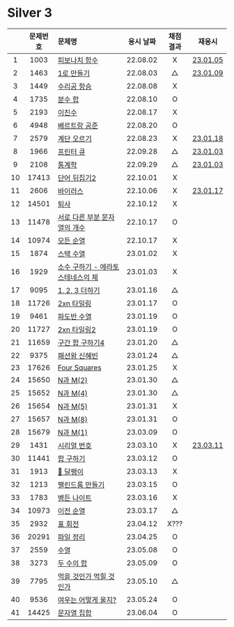 # Silver 3

|     | 문제번호 | 문제명                                         | 응시 날짜 | 채점 결과 | 재응시                       |
| :-: | :------: | :--------------------------------------------- | :-------: | :-------: | ---------------------------- |
|  1  |   1003   | [피보나치 함수](./1003.js)                     | 22.08.02  |     X     | [23.01.05](./replay/1003.js) |
|  2  |   1463   | [1로 만들기](./1463.js)                        | 22.08.03  |     △     | [23.01.09](./replay/1463.js) |
|  3  |   1449   | [수리공 항승](./1449.js)                       | 22.08.08  |     X     |
|  4  |   1735   | [분수 합](./1735.js)                           | 22.08.10  |     O     |
|  5  |   2193   | [이친수](./2193.js)                            | 22.08.17  |     X     |
|  6  |   4948   | [베르트랑 공준](./4948.js)                     | 22.08.20  |     O     |
|  7  |   2579   | [계단 오르기](./2579.js)                       | 22.08.23  |     X     | [23.01.18](./replay/2579.js) |
|  8  |   1966   | [프린터 큐](./1966.js)                         | 22.09.28  |     △     | [23.01.03](./replay/1966.js) |
|  9  |   2108   | [통계학](./2108.js)                            | 22.09.29  |     △     | [23.01.03](./replay/2108.js) |
| 10  |  17413   | [단어 뒤집기2](./17413.js)                     | 22.10.01  |     X     |
| 11  |   2606   | [바이러스](./2606.js)                          | 22.10.06  |     X     | [23.01.17](./replay/2606.js) |
| 12  |  14501   | [퇴사](./14501.js)                             | 22.10.12  |     X     |
| 13  |  11478   | [서로 다른 부분 문자열의 개수](./11478.js)     | 22.10.17  |     O     |
| 14  |  10974   | [모든 순열](./10974.js)                        | 22.10.17  |     X     |
| 15  |   1874   | [스택 수열](./1874.js)                         | 23.01.02  |     X     |
| 16  |   1929   | [소수 구하기 - 에라토스테네스의 체](./1929.js) | 23.01.03  |     X     |
| 17  |   9095   | [1, 2, 3 더하기](./9095.js)                    | 23.01.16  |     △     |
| 18  |  11726   | [2xn 타일링](./11726.js)                       | 23.01.17  |     O     |
| 19  |   9461   | [파도반 수열](./9461.js)                       | 23.01.19  |     O     |
| 20  |  11727   | [2xn 타일링2](./11727.js)                      | 23.01.19  |     O     |
| 21  |  11659   | [구간 합 구하기4](./11659.js)                  | 23.01.20  |     △     |
| 22  |   9375   | [패션왕 신혜빈](./9375.js)                     | 23.01.24  |     △     |
| 23  |  17626   | [Four Squares](./17626.js)                     | 23.01.25  |     X     |
| 24  |  15650   | [N과 M(2)](./15650.js)                         | 23.01.30  |     △     |
| 25  |  15652   | [N과 M(4)](./15652.js)                         | 23.01.30  |     △     |
| 26  |  15654   | [N과 M(5)](./15654.js)                         | 23.01.31  |     X     |
| 27  |  15657   | [N과 M(8)](./15657.js)                         | 23.01.31  |     O     |
| 28  |  15679   | [N과 M(1)](./15679.js)                         | 23.03.09  |     O     |
| 29  |   1431   | [시리얼 번호](./1431.js)                       | 23.03.10  |     X     | [23.03.11](./replay/1431.js) |
| 30  |  11441   | [합 구하기](./11441.js)                        | 23.03.12  |     O     |
| 31  |   1913   | [🚨 달팽이](./1913.js)                         | 23.03.13  |     X     |
| 32  |   1213   | [팰린드롬 만들기](./1213.js)                   | 23.03.15  |     O     |
| 33  |   1783   | [병든 나이트](./1783.js)                       | 23.03.16  |     X     |
| 34  |  10973   | [이전 순열](./10973.js)                        | 23.03.17  |     △     |
| 35  |   2932   | [표 회전](./2932.js)                           | 23.04.12  |   X???    |
| 36  |  20291   | [파일 정리](./20291.js)                        | 23.04.25  |     O     |
| 37  |   2559   | [수열](./2559.js)                              | 23.05.08  |     O     |
| 38  |   3273   | [두 수의 합](./3273.js)                        | 23.05.09  |     O     |
| 39  |   7795   | [먹을 것인가 먹힐 것인가](./7795.js)           | 23.05.10  |     △     |
| 40  |   9536   | [여우는 어떻게 울지?](./9536.js)               | 23.05.24  |     O     |
| 41  |  14425   | [문자열 집합](./14425.js)                      | 23.06.04  |     O     |
